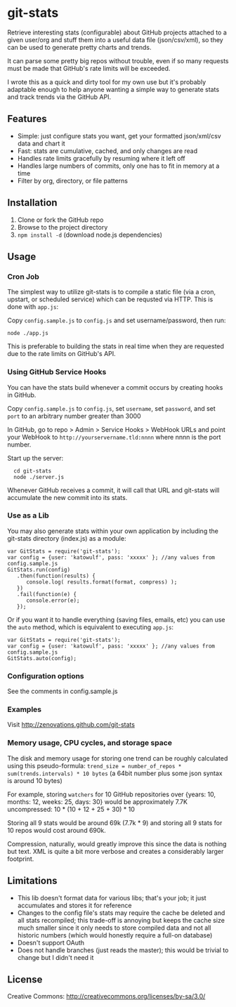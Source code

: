 
# git-stats

Retrieve interesting stats (configurable) about GitHub projects attached to a given user/org and stuff them into a useful
data file (json/csv/xml), so they can be used to generate pretty charts and trends.

It can parse some pretty big repos without trouble, even if so many requests must be made that GitHub's rate limits
will be exceeded.

I wrote this as a quick and dirty tool for my own use but it's probably adaptable enough to help anyone wanting a
simple way to generate stats and track trends via the GitHub API.

## Features

 * Simple: just configure stats you want, get your formatted json/xml/csv data and chart it
 * Fast: stats are cumulative, cached, and only changes are read
 * Handles rate limits gracefully by resuming where it left off
 * Handles large numbers of commits, only one has to fit in memory at a time
 * Filter by org, directory, or file patterns

## Installation

1. Clone or fork the GitHub repo
2. Browse to the project directory
3. `npm install -d` (download node.js dependencies)

## Usage

### Cron Job

The simplest way to utilize git-stats is to compile a static file (via a cron, upstart, or scheduled service)
which can be requsted via HTTP. This is done with `app.js`:

Copy `config.sample.js` to `config.js` and set username/password, then run:

    node ./app.js

This is preferable to building the stats in real time when they are requested due to the rate limits on GitHub's API.

### Using GitHub Service Hooks

You can have the stats build whenever a commit occurs by creating hooks in GitHub.

Copy `config.sample.js` to `config.js`, set `username`, set `password`, and set `port` to an arbitrary
number greater than 3000

In GitHub, go to repo > Admin > Service Hooks > WebHook URLs and point your WebHook
to `http://yourservername.tld:nnnn` where nnnn is the port number.

Start up the server:

      cd git-stats
      node ./server.js

Whenever GitHub receives a commit, it will call that URL and git-stats will accumulate the new commit into its stats.

### Use as a Lib

You may also generate stats within your own application by including the git-stats directory (index.js) as a module:

    var GitStats = require('git-stats');
    var config = {user: 'katowulf', pass: 'xxxxx' }; //any values from config.sample.js
    GitStats.run(config)
       .then(function(results) {
          console.log( results.format(format, compress) );
       })
       .fail(function(e) {
          console.error(e);
       });

Or if you want it to handle everything (saving files, emails, etc) you can use the `auto` method, which is equivalent
to executing `app.js`:

    var GitStats = require('git-stats');
    var config = {user: 'katowulf', pass: 'xxxxx' }; //any values from config.sample.js
    GitStats.auto(config);

### Configuration options

See the comments in config.sample.js

### Examples

Visit http://zenovations.github.com/git-stats

### Memory usage, CPU cycles, and storage space

The disk and memory usage for storing one trend can be roughly calculated using this pseudo-formula:
`trend_size = number_of_repos * sum(trends.intervals) * 10 bytes` (a 64bit number plus some json syntax is around 10 bytes)

For example, storing `watchers` for 10 GitHub repositories over {years: 10, months: 12, weeks: 25, days: 30}
would be approximately 7.7K uncompressed: 10 * (10 + 12 + 25 + 30) * 10

Storing all 9 stats would be around 69k (7.7k * 9) and storing all 9 stats for 10 repos would cost around 690k.

Compression, naturally, would greatly improve this since the data is nothing but text. XML is quite a bit more
verbose and creates a considerably larger footprint.

## Limitations

* This lib doesn't format data for various libs; that's your job; it just accumulates and stores it for reference
* Changes to the config file's stats may require the cache be deleted and all stats recompiled; this trade-off
  is annoying but keeps the cache size much smaller since it only needs to store compiled data and not all
  historic numbers (which would honestly require a full-on database)
* Doesn't support OAuth
* Does not handle branches (just reads the master); this would be trivial to change but I didn't need it

## License

Creative Commons: http://creativecommons.org/licenses/by-sa/3.0/

